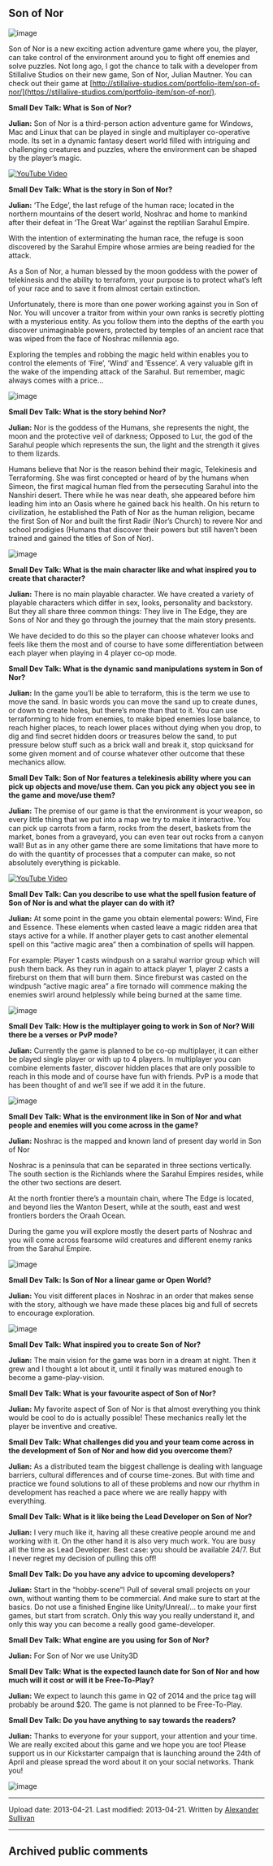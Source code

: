 ## Son of Nor

![image](src\articleArchive\authorAlexanderSullivan\2013-04-21_SonOfNor\image1.jpg)

Son of Nor is a new exciting action adventure game where you, the player, can take control of the environment around you to fight off enemies and solve puzzles. Not long ago, I got the chance to talk with a developer from Stillalive Studios on their new game, Son of Nor, Julian Mautner. You can check out their game at [http://stillalive-studios.com/portfolio-item/son-of-nor/](https://stillalive-studios.com/portfolio-item/son-of-nor/).

**Small Dev Talk: What is Son of Nor?**

**Julian:** Son of Nor is a third-person action adventure game for Windows, Mac and Linux that can be played in single and multiplayer co-operative mode. Its set in a dynamic fantasy desert world filled with intriguing and challenging creatures and puzzles, where the environment can be shaped by the player’s magic.

[![YouTube Video](https://img.youtube.com/vi/GtR3YfZjI04/0.jpg)](https://www.youtube.com/watch?v=S9c4K2OhZPw)

**Small Dev Talk: What is the story in Son of Nor?**

**Julian:** ‘The Edge’, the last refuge of the human race; located in the northern mountains of the desert world, Noshrac and home to mankind after their defeat in ‘The Great War’ against the reptilian Sarahul Empire.

With the intention of exterminating the human race, the refuge is soon discovered by the Sarahul Empire whose armies are being readied for the attack.

As a Son of Nor, a human blessed by the moon goddess with the power of telekinesis and the ability to terraform, your purpose is to protect what’s left of your race and to save it from almost certain extinction.

Unfortunately, there is more than one power working against you in Son of Nor. You will uncover a traitor from within your own ranks is secretly plotting with a mysterious entity. As you follow them into the depths of the earth you discover unimaginable powers, protected by temples of an ancient race that was wiped from the face of Noshrac millennia ago.

Exploring the temples and robbing the magic held within enables you to control the elements of ‘Fire’, ‘Wind’ and ‘Essence’. A very valuable gift in the wake of the impending attack of the Sarahul. But remember, magic always comes with a price…

![image](src\articleArchive\authorAlexanderSullivan\2013-04-21_SonOfNor\image2.jpg)

**Small Dev Talk: What is the story behind Nor?**

**Julian:** Nor is the goddess of the Humans, she represents the night, the moon and the protective veil of darkness; Opposed to Lur, the god of the Sarahul people which represents the sun, the light and the strength it gives to them lizards.

Humans believe that Nor is the reason behind their magic, Telekinesis and Terraforming. She was first concepted or heard of by the humans when Simeon, the first magical human fled from the persecuting Sarahul into the Nanshiri desert. There while he was near death, she appeared before him leading him into an Oasis where he gained back his health. On his return to civilization, he established the Path of Nor as the human religion, became the first Son of Nor and built the first Radir (Nor’s Church) to revere Nor and school prodigies (Humans that discover their powers but still haven’t been trained and gained the titles of Son of Nor).

![image](src\articleArchive\authorAlexanderSullivan\2013-04-21_SonOfNor\image3.jpg)

**Small Dev Talk: What is the main character like and what inspired you to create that character?**

**Julian:** There is no main playable character. We have created a variety of playable characters which differ in sex, looks, personality and backstory. But they all share three common things: They live in The Edge, they are Sons of Nor and they go through the journey that the main story presents.

We have decided to do this so the player can choose whatever looks and feels like them the most and of course to have some differentiation between each player when playing in 4 player co-op mode.

**Small Dev Talk: What is the dynamic sand manipulations system in Son of Nor?**

**Julian:** In the game you’ll be able to terraform, this is the term we use to move the sand. In basic words you can move the sand up to create dunes, or down to create holes, but there’s more than that to it. You can use terraforming to hide from enemies, to make biped enemies lose balance, to reach higher places, to reach lower places without dying when you drop, to dig and find secret hidden doors or treasures below the sand, to put pressure below stuff such as a brick wall and break it, stop quicksand for some given moment and of course whatever other outcome that these mechanics allow.

**Small Dev Talk: Son of Nor features a telekinesis ability where you can pick up objects and move/use them. Can you pick any object you see in the game and move/use them?**

**Julian:** The premise of our game is that the environment is your weapon, so every little thing that we put into a map we try to make it interactive. You can pick up carrots from a farm, rocks from the desert, baskets from the market, bones from a graveyard, you can even tear out rocks from a canyon wall! But as in any other game there are some limitations that have more to do with the quantity of processes that a computer can make, so not absolutely everything is pickable.

[![YouTube Video](https://img.youtube.com/vi/XVXHWsI6FZg/0.jpg)](https://www.youtube.com/watch?v=XVXHWsI6FZg)

**Small Dev Talk: Can you describe to use what the spell fusion feature of Son of Nor is and what the player can do with it?**

**Julian:** At some point in the game you obtain elemental powers: Wind, Fire and Essence. These elements when casted leave a magic ridden area that stays active for a while. If another player gets to cast another elemental spell on this “active magic area” then a combination of spells will happen.

For example: Player 1 casts windpush on a sarahul warrior group which will push them back. As they run in again to attack player 1, player 2 casts a fireburst on them that will burn them. Since fireburst was casted on the windpush “active magic area” a fire tornado will commence making the enemies swirl around helplessly while being burned at the same time.

![image](src\articleArchive\authorAlexanderSullivan\2013-04-21_SonOfNor\image4.jpg)

**Small Dev Talk: How is the multiplayer going to work in Son of Nor? Will there be a verses or PvP mode?**

**Julian:** Currently the game is planned to be co-op multiplayer, it can either be played single player or with up to 4 players. In multiplayer you can combine elements faster, discover hidden places that are only possible to reach in this mode and of course have fun with friends. PvP is a mode that has been thought of and we’ll see if we add it in the future.

![image](src\articleArchive\authorAlexanderSullivan\2013-04-21_SonOfNor\image5.jpg)

**Small Dev Talk: What is the environment like in Son of Nor and what people and enemies will you come across in the game?**

**Julian:** Noshrac is the mapped and known land of present day world in Son of Nor

Noshrac is a peninsula that can be separated in three sections vertically. The south section is the Richlands where the Sarahul Empires resides, while the other two sections are desert.

At the north frontier there’s a mountain chain, where The Edge is located, and beyond lies the Wanton Desert, while at the south, east and west frontiers borders the Oraah Ocean.

During the game you will explore mostly the desert parts of Noshrac and you will come across fearsome wild creatures and different enemy ranks from the Sarahul Empire.

![image](src\articleArchive\authorAlexanderSullivan\2013-04-21_SonOfNor\image6.jpg)

**Small Dev Talk: Is Son of Nor a linear game or Open World?**

**Julian:** You visit different places in Noshrac in an order that makes sense with the story, although we have made these places big and full of secrets to encourage exploration.

![image](src\articleArchive\authorAlexanderSullivan\2013-04-21_SonOfNor\image7.jpg)

**Small Dev Talk: What inspired you to create Son of Nor?**

**Julian:** The main vision for the game was born in a dream at night. Then it grew and I thought a lot about it, until it finally was matured enough to become a game-play-vision.

**Small Dev Talk: What is your favourite aspect of Son of Nor?**

**Julian:** My favorite aspect of Son of Nor is that almost everything you think would be cool to do is actually possible! These mechanics really let the player be inventive and creative.

**Small Dev Talk: What challenges did you and your team come across in the development of Son of Nor and how did you overcome them?**

**Julian:** As a distributed team the biggest challenge is dealing with language barriers, cultural differences and of course time-zones. But with time and practice we found solutions to all of these problems and now our rhythm in development has reached a pace where we are really happy with everything.

**Small Dev Talk: What is it like being the Lead Developer on Son of Nor?**

**Julian:** I very much like it, having all these creative people around me and working with it. On the other hand it is also very much work. You are busy all the time as Lead Developer. Best case: you should be available 24/7. But I never regret my decision of pulling this off!

**Small Dev Talk: Do you have any advice to upcoming developers?**

**Julian:** Start in the “hobby-scene”! Pull of several small projects on your own, without wanting them to be commercial. And make sure to start at the basics. Do not use a finished Engine like Unity/Unreal/… to make your first games, but start from scratch. Only this way you really understand it, and only this way you can become a really good game-developer.

**Small Dev Talk: What engine are you using for Son of Nor?**

**Julian:** For Son of Nor we use Unity3D

**Small Dev Talk: What is the expected launch date for Son of Nor and how much will it cost or will it be Free-To-Play?**

**Julian:** We expect to launch this game in Q2 of 2014 and the price tag will probably be around $20. The game is not planned to be Free-To-Play.

**Small Dev Talk: Do you have anything to say towards the readers?**

**Julian:** Thanks to everyone for your support, your attention and your time. We are really excited about this game and we hope you are too! Please support us in our Kickstarter campaign that is launching around the 24th of April and please spread the word about it on your social networks. Thank you!

![image](src\articleArchive\authorAlexanderSullivan\2013-04-21_SonOfNor\image8.png)

---

Upload date: 2013-04-21. Last modified: 2013-04-21. Written by [Alexander Sullivan](https://twitter.com/AlexJSully)

---

## Archived public comments
